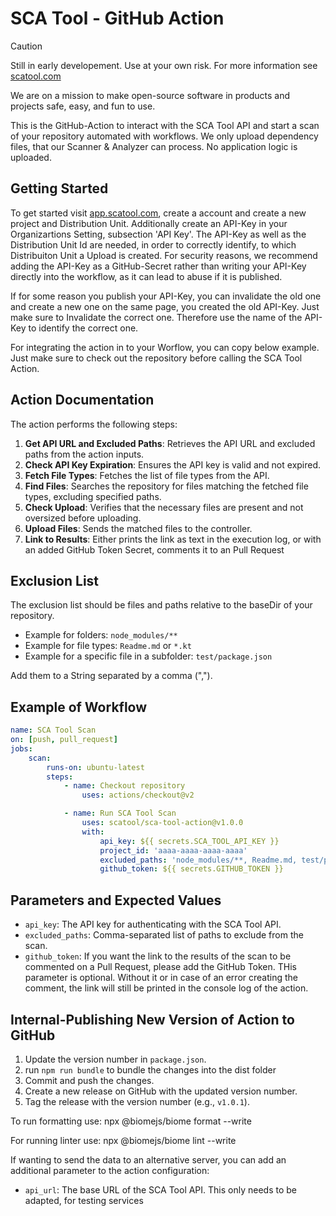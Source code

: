 # SCA Tool - GitHub Action

> [!CAUTION]
> Still in early developement. Use at your own risk. For more information see [scatool.com](https://scatool.com)

We are on a mission to make open-source software in products and projects safe, easy, and fun to use.

This is the GitHub-Action to interact with the SCA Tool API and start a scan of your repository automated with workflows. We only upload dependency files, that our Scanner & Analyzer can process. No application logic is uploaded.

## Getting Started

To get started visit [app.scatool.com](https://app.scatool.com), create a account and create a new project and Distribution Unit. Additionally create an API-Key in your Organizartions Setting, subsection 'API Key'. The API-Key as well as the Distribution Unit Id are needed, in order to correctly identify, to which Distribuiton Unit a Upload is created.
For security reasons, we recommend adding the API-Key as a GitHub-Secret rather than writing your API-Key directly into the workflow, as it can lead to abuse if it is published.

If for some reason you publish your API-Key, you can invalidate the old one and create a new one on the same page, you created the old API-Key. Just make sure to Invalidate the correct one. Therefore use the name of the API-Key to identify the correct one.

For integrating the action in to your Worflow, you can copy below example. Just make sure to check out the repository before calling the SCA Tool Action.

## Action Documentation

The action performs the following steps:

1. **Get API URL and Excluded Paths**: Retrieves the API URL and excluded paths from the action inputs.
2. **Check API Key Expiration**: Ensures the API key is valid and not expired.
3. **Fetch File Types**: Fetches the list of file types from the API.
4. **Find Files**: Searches the repository for files matching the fetched file types, excluding specified paths.
5. **Check Upload**: Verifies that the necessary files are present and not oversized before uploading.
6. **Upload Files**: Sends the matched files to the controller.
7. **Link to Results**: Either prints the link as text in the execution log, or with an added GitHub Token Secret, comments it to an Pull Request

## Exclusion List

The exclusion list should be files and paths relative to the baseDir of your repository.

- Example for folders: `node_modules/**`
- Example for file types: `Readme.md` or `*.kt`
- Example for a specific file in a subfolder: `test/package.json`

Add them to a String separated by a comma (",").

## Example of Workflow

```yaml
name: SCA Tool Scan
on: [push, pull_request]
jobs:
    scan:
        runs-on: ubuntu-latest
        steps:
            - name: Checkout repository
                uses: actions/checkout@v2

            - name: Run SCA Tool Scan
                uses: scatool/sca-tool-action@v1.0.0
                with:
                    api_key: ${{ secrets.SCA_TOOL_API_KEY }}
                    project_id: 'aaaa-aaaa-aaaa-aaaa'
                    excluded_paths: 'node_modules/**, Readme.md, test/package.json'
                    github_token: ${{ secrets.GITHUB_TOKEN }}
```

## Parameters and Expected Values

- `api_key`: The API key for authenticating with the SCA Tool API.
- `excluded_paths`: Comma-separated list of paths to exclude from the scan.
- `github_token`: If you want the link to the results of the scan to be commented on a Pull Request, please add the GitHub Token. THis parameter is optional. Without it or in case of an error creating the comment, the link will still be printed in the console log of the action.

## Internal-Publishing New Version of Action to GitHub

1. Update the version number in `package.json`.
2. run `npm run bundle` to bundle the changes into the dist folder
3. Commit and push the changes.
4. Create a new release on GitHub with the updated version number.
5. Tag the release with the version number (e.g., `v1.0.1`).

To run formatting use:
npx @biomejs/biome format --write

For running linter use:
npx @biomejs/biome lint --write

If wanting to send the data to an alternative server, you can add an additional parameter to the action configuration:

- `api_url`: The base URL of the SCA Tool API. This only needs to be adapted, for testing services
